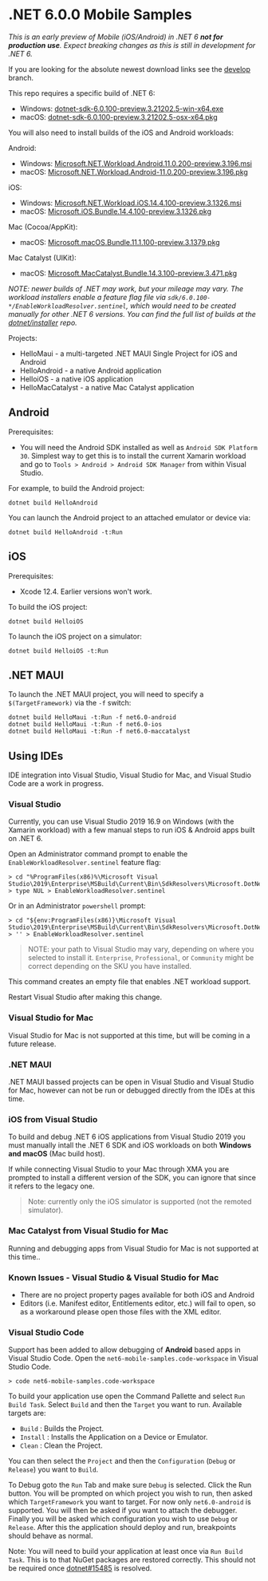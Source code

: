 # .NET 6.0.0 Mobile Samples

_This is an *early* preview of Mobile (iOS/Android) in .NET 6 **not for production use**. Expect breaking changes as this is still in development for .NET 6._

If you are looking for the absolute newest download links see the
[develop](https://github.com/dotnet/net6-mobile-samples/tree/develop)
branch.

This repo requires a specific build of .NET 6:

* Windows: [dotnet-sdk-6.0.100-preview.3.21202.5-win-x64.exe](https://dotnetcli.azureedge.net/dotnet/Sdk/6.0.100-preview.3.21202.5/dotnet-sdk-6.0.100-preview.3.21202.5-win-x64.exe)
* macOS: [dotnet-sdk-6.0.100-preview.3.21202.5-osx-x64.pkg](https://dotnetcli.azureedge.net/dotnet/Sdk/6.0.100-preview.3.21202.5/dotnet-sdk-6.0.100-preview.3.21202.5-osx-x64.pkg)

You will also need to install builds of the iOS and Android workloads:

Android:

* Windows: [Microsoft.NET.Workload.Android.11.0.200-preview.3.196.msi](https://dl.internalx.com/vsts-devdiv/Xamarin.Android/public/net6/4624420/6.0.1xx-preview3/7d6cd1cde4182d7db2cfc5d0b55364c972b6d34f/Microsoft.NET.Workload.Android.11.0.200.196.msi)
* macOS: [Microsoft.NET.Workload.Android-11.0.200-preview.3.196.pkg](https://dl.internalx.com/vsts-devdiv/Xamarin.Android/public/net6/4624420/6.0.1xx-preview3/7d6cd1cde4182d7db2cfc5d0b55364c972b6d34f/Microsoft.NET.Workload.Android-11.0.200-preview.3.196.pkg)

iOS:

* Windows: [Microsoft.NET.Workload.iOS.14.4.100-preview.3.1326.msi](https://bosstoragemirror.azureedge.net/wrench/6.0.1xx-preview3/f68d4d9c2a342daf9eaad364ccbe252e009d3901/4623693/package/Microsoft.NET.Workload.iOS.14.4.100-preview.3.1326.msi)
* macOS: [Microsoft.iOS.Bundle.14.4.100-preview.3.1326.pkg](https://bosstoragemirror.azureedge.net/wrench/6.0.1xx-preview3/f68d4d9c2a342daf9eaad364ccbe252e009d3901/4623693/package/notarized/Microsoft.iOS.Bundle.14.4.100-preview.3.1326.pkg)

Mac (Cocoa/AppKit):

* macOS: [Microsoft.macOS.Bundle.11.1.100-preview.3.1379.pkg](https://bosstoragemirror.azureedge.net/wrench/6.0.1xx-preview3/f68d4d9c2a342daf9eaad364ccbe252e009d3901/4623693/package/notarized/Microsoft.macOS.Bundle.11.1.100-preview.3.1379.pkg)

Mac Catalyst (UIKit):

* macOS: [Microsoft.MacCatalyst.Bundle.14.3.100-preview.3.471.pkg](https://bosstoragemirror.azureedge.net/wrench/6.0.1xx-preview3/f68d4d9c2a342daf9eaad364ccbe252e009d3901/4623693/package/notarized/Microsoft.MacCatalyst.Bundle.14.3.100-preview.3.471.pkg)

_NOTE: newer builds of .NET *may* work, but your mileage may vary.
The workload installers enable a feature flag file via
`sdk/6.0.100-*/EnableWorkloadResolver.sentinel`, which would
need to be created manually for other .NET 6 versions. You can find
the full list of builds at the [dotnet/installer][dotnet/installer]
repo._

Projects:

* HelloMaui - a multi-targeted .NET MAUI Single Project for iOS and Android
* HelloAndroid - a native Android application
* HelloiOS - a native iOS application
* HelloMacCatalyst - a native Mac Catalyst application

[dotnet/installer]: https://github.com/dotnet/installer#installers-and-binaries
[net6preview1]: https://github.com/dotnet/net6-mobile-samples/releases/tag/6.0.1xx-preview1

## Android

Prerequisites:

* You will need the Android SDK installed as well as `Android SDK Platform 30`. Simplest way to get this is to install the current Xamarin workload and go to `Tools > Android > Android SDK Manager` from within Visual Studio.

For example, to build the Android project:

    dotnet build HelloAndroid

You can launch the Android project to an attached emulator or device via:

    dotnet build HelloAndroid -t:Run

## iOS

Prerequisites:

* Xcode 12.4. Earlier versions won't work.

To build the iOS project:

    dotnet build HelloiOS

To launch the iOS project on a simulator:

    dotnet build HelloiOS -t:Run

## .NET MAUI

To launch the .NET MAUI project, you will need to specify a `$(TargetFramework)` via the `-f` switch:

    dotnet build HelloMaui -t:Run -f net6.0-android
    dotnet build HelloMaui -t:Run -f net6.0-ios
    dotnet build HelloMaui -t:Run -f net6.0-maccatalyst

## Using IDEs

IDE integration into Visual Studio, Visual Studio for Mac, and Visual Studio Code are a work in progress. 

### Visual Studio

Currently, you can use Visual Studio 2019 16.9 on Windows (with the Xamarin workload) with a few manual steps to run iOS & Android apps built on .NET 6.

Open an Administrator command prompt to enable the `EnableWorkloadResolver.sentinel` feature flag:

    > cd "%ProgramFiles(x86)%\Microsoft Visual Studio\2019\Enterprise\MSBuild\Current\Bin\SdkResolvers\Microsoft.DotNet.MSBuildSdkResolver"
    > type NUL > EnableWorkloadResolver.sentinel

Or in an Administrator `powershell` prompt:

    > cd "${env:ProgramFiles(x86)}\Microsoft Visual Studio\2019\Enterprise\MSBuild\Current\Bin\SdkResolvers\Microsoft.DotNet.MSBuildSdkResolver"
    > '' > EnableWorkloadResolver.sentinel

> NOTE: your path to Visual Studio may vary, depending on where you selected to install it. 
> `Enterprise`, `Professional`, or `Community` might be correct depending on the SKU you have installed.

This command creates an empty file that enables .NET workload support.

Restart Visual Studio after making this change.

### Visual Studio for Mac

Visual Studio for Mac is not supported at this time, but will be coming in a future release.

### .NET MAUI

.NET MAUI bassed projects can be open in Visual Studio and Visual Studio for Mac, however can not be run or debugged directly from the IDEs at this time.

### iOS from Visual Studio

To build and debug .NET 6 iOS applications from Visual Studio 2019 you must manually intall the .NET 6 SDK and iOS workloads on both **Windows and macOS** (Mac build host).

If while connecting Visual Studio to your Mac through XMA you are prompted to install a different version of the SDK, you can ignore that since it refers to the legacy one.

> Note: currently only the iOS simulator is supported (not the remoted simulator).

### Mac Catalyst from Visual Studio for Mac

Running and debugging apps from Visual Studio for Mac is not supported at this time..

### Known Issues - Visual Studio & Visual Studio for Mac

* There are no project property pages available for both iOS and Android
* Editors (i.e. Manifest editor, Entitlements editor, etc.) will fail to open, so as a workaround please open those files with the XML editor.

### Visual Studio Code

Support has been added to allow debugging of **Android** based apps in Visual Studio Code. Open the `net6-mobile-samples.code-workspace` in Visual Studio Code.

    > code net6-mobile-samples.code-workspace

To build your application use open the Command Pallette and select `Run Build Task`. Select `Build` and then the `Target` you want to run. Available targets are:

* `Build` : Builds the Project.
* `Install` : Installs the Application on a Device or Emulator.
* `Clean` : Clean the Project.

You can then select the `Project` and then the `Configuration` (`Debug` or `Release`) you want to `Build`.

To Debug goto the `Run` Tab and make sure `Debug` is selected. Click the Run button. You will be prompted on which project you wish to run, then asked which `TargetFramework` you want to target. For now only `net6.0-android` is supported. You will then be asked if you want to attach the debugger. Finally you will be asked which configuration you wish to use `Debug` or `Release`. After this the application should deploy and run, breakpoints should behave as normal.

Note: You will need to build your application at least once via `Run Build Task`. This is to that NuGet packages are restored correctly. This should not be required once [dotnet#15485](https://github.com/dotnet/sdk/issues/15485) is resolved.
